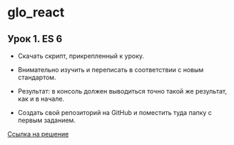 # glo_react

## Урок 1. ES 6

-   Скачать скрипт, прикрепленный к уроку.

-   Внимательно изучить и переписать в соответствии с новым стандартом.

-   Результат: в консоль должен выводиться точно такой же результат, как и в начале.

-   Создать свой репозиторий на GitHub и поместить туда папку с первым заданием.

[Ссылка на решение](https://github.com/from0toweb/glo_react/blob/lesson_01/script.js)
